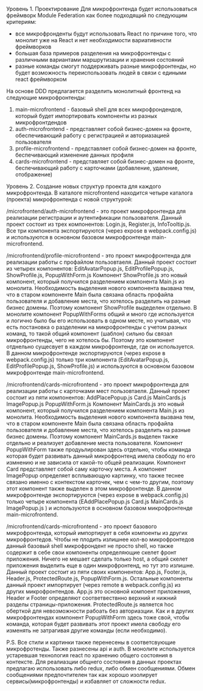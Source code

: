 Уровень 1. Проектирование 
Для микрофронтенда будет использоваться фреймворк Module Federation как более подходящий по следующим критериям:
 - все микрофронденты будут использовать React по причине того, что монолит уже на React и нет необходимости вариативности фреймворков
 - большая база примеров разделения на микрофронтенды с различными вариантами маршрутизации и хранения состояний
 - разные команды смогут поддерживать разные микрофронтенды, но будет возможность переиспользовать людей в связи с едиными react фреймворком

На основе DDD предлагается разделить монолитный фронтенд на следующие микрофронтенды:
1. main-microfrontend - базовый shell для всех микрофрондендов, который будет импортировать компоненты из разных микрофронтдендов 
2. auth-microfrontend - представляет собой бизнес-домен на фронте, обеспечивающий работу с регистрацией и авториазацией пользователя 
3. profile-microfrontend - представляет собой бизнес-домен на фронте, беспечивающий изменение данных профиля 
4. cards-microfrontend -  представляет собой бизнес-домен на фронте, беспечивающий работу с карточками (добавление, удаление, отображение)

Уровень 2. Создание новых структур проекта для каждого микрофронтенда.
В каталоге microfrontend находится четыре каталога (проекта) микрофронтенда с новой структурой:

/microfrontend/auth-microfrontend - это проект микрофронтенда для реализации регистрации и аутентификации пользователя. 
Данный проект состоит из трех компонентов: Login.js, Register.js, InfoTooltip.js. 
Все три компонента экспортируются (через expose в webpack.config.js) и используются в основном базовом микрофронтенде  main-microfrontend. 

/microfrontend/profile-microfrontend - это проект микрофронтенда для реализации работы с профайлом пользовтаеля. 
Данный проект состоит из четырех компонентов: EditAvatarPopup.js, EditProfilePopup.js, ShowProfile.js, PopupWithForm.js 
Компонент ShowProfile.js это новый компонент, который получился разделением компонента Main.js из монолита. Необходимость выделения нового компонента вызвана тем, что в старом компоненте Main была связана область профайла пользователя и добавление места, что хотелось разделить на разные бизнес домены. Поэтому компонент ShowProfile  выдеделен отдельно. В монолите компонент PopupWithForms общий и много где используется и логично было бы его использовать в одном месте, но учитывая, что есть постановка о разделении на микрофронтенды с учетом разных команд, то такой общий компонент (шаблон) сильно бы связал микрофронтенды, чего не хотелось бы. Поэтому это компонент отднельно сущесвует в каждом микрофронтенде, где он используется.
В данном микрофронтенде  экспортируются (через expose в webpack.config.js) только три компонента (EditAvatarPopup.js, EditProfilePopup.js, ShowProfile.js) и используются в основном базовом микрофронтенде  main-microfrontend. 

/microfrontend/cards-microfrontend - это проект микрофронтенда для реализации работы с карточками мест пользовтаеля. 
Данный проект состоит из пяти компонентов:  AddPlacePopup.js Card.js  MainCards.js ImagePopup.js  PopupWithForm.js 
Компонент MainCards.js это новый компонент, который получился разделением компонента Main.js из монолита. Необходимость выделения нового компонента вызвана тем, что в старом компоненте Main была связана область профайла пользователя и добавление места, что хотелось разделить на разные бизнес домены. Поэтому компонент MainCards.js выделен также отдельно и реализует добавление места пользователя. Компонент PopupWithForm также продуьлирован здесь отдельно, чтобы команда которая будет развивать данный микрофронтенд имела свободу по его измнению и не зависила от какой-то общей реализации. Компонент Card представляет собой саму карточку места. А компонент ImagePopup определяет всплывающую картинку, что также теснее связано именно с контекстом карточек, чем с чем-то другим, поэтому этот компонент также выделен в этом микрофронтенде.
В данном микрофронтенде  экспортируются (через expose в webpack.config.js) только четыре компонента (EAddPlacePopup.js Card.js  MainCards.js ImagePopup.js ) и используются в основном базовом микрофронтенде  main-microfrontend. 

/microfrontend/cards-microfrontend - это проект базового микрофронтенда, который импортирует в себя компоенты из других микрофронтедов. Чтобы не плодить излишнее кол-во микрофронтедов данный базовый shell микрофрондент не просто shell, но также содержит в себе свои компоненты определяющие скелет фронт приложения. Ничего не мешает сделать только host, а общий скелет приложения выделить еще в один микрофронтенд, но тут это излишне.
Данный проект состоит из пяти своих компонентов: App.js, Footer.js, Header.js, ProtectedRoute.js, PopupWithForm.js.
Остальные компоненты данный проект импортирует (через remote в webpack.config.js) из других микрофронтендов. 
App.js это основной компоент приложения, Header и Footer определяют соответвествнно верхний и нижний разделы страницы-приложения. ProtectedRoute.js является hoc оберткой для невозможности рабоать без авториазции. Как и в других микрофронтендах компонент PopupWithForm здесь тоже свой, чтобы команда, которая будет развивать этот проект имела свободу его изменять не затрагивая другие команды (если необходимо).

P.S. Все стили и картинки также перенесены в соответсвующие микрофротенды. Также разнесены api и auth. 
В монолите используется устаревшая технология react по хранению общего состояния в контексте. Для реалиазции общнего состояния в данных проектах предлагаю использовать либо redux, либо обмен сообщениями. Обмен сообщениями предпочтителен так как хорошо изолирует сервисы(микрофронтенды) и избавляет от сложности redux. 